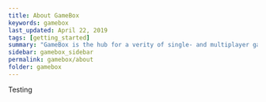 ```yaml
---
title: About GameBox
keywords: gamebox
last_updated: April 22, 2019
tags: [getting_started]
summary: "GameBox is the hub for a verity of single- and multiplayer games."
sidebar: gamebox_sidebar
permalink: gamebox/about
folder: gamebox
---
```


Testing
